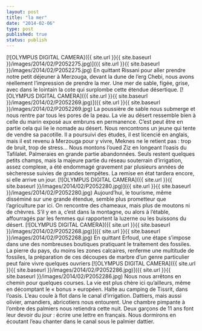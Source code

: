 ```yaml
---
layout: post
title: "la mer"
date: "2014-02-06"
type: post
published: true
status: publish
---
```


[![OLYMPUS DIGITAL CAMERA]({{ site.url }}{{ site.baseurl }}/images/2014/02/P2052275.jpg)]({{ site.url }}{{ site.baseurl }}/images/2014/02/P2052275.jpg) En quittant Rissani pour aller prendre notre petit déjeuner à Merzouga, devant la dune de l’erg Chebi, nous avons réellement l’impression de prendre la mer. Une mer de sable, figée, grise, avec dans le lointain la cote qui surplombe cette étendue désertique. [![OLYMPUS DIGITAL CAMERA]({{ site.url }}{{ site.baseurl }}/images/2014/02/P2052269.jpg)]({{ site.url }}{{ site.baseurl }}/images/2014/02/P2052269.jpg) La poussière de sable nous submerge et nous rentre par tous les pores de la peau. La vie au désert ressemble bien à celle du marin exposé aux embruns en permanence. C’est peut être en partie cela qui lie le nomade au désert. Nous rencontrons un jeune qui tente de vendre sa pacotille. Il a poursuivi des études, il est licencié en anglais, mais il est revenu à Merzouga pour y vivre, Meknes ne le retient pas : trop de bruit, trop de stress… Nous montons l’oued Ziz en longeant l’oasis du Tafilalet. Palmeraies en grande partie abandonnées. Seuls restent quelques petits champs, mais la majeure partie du réseau souterrain d’irrigation, assez complexe, a été endommagé gravement par plusieurs années de sècheresse suivies de grandes tempêtes. La remise en état tardera encore, si elle arrive un jour. [![OLYMPUS DIGITAL CAMERA]({{ site.url }}{{ site.baseurl }}/images/2014/02/P2052280.jpg)]({{ site.url }}{{ site.baseurl }}/images/2014/02/P2052280.jpg) Aujourd’hui, le tourisme, même disséminé sur une grande étendue, semble plus prometteur que l’agriculture par ici. On rencontre des chameaux, mais plus de moutons ni de chèvres. S’il y en a, c’est dans la montagne, ou alors à l’étable, affourragés par les femmes qui rapportent la luzerne ou les buissons du désert. [![OLYMPUS DIGITAL CAMERA]({{ site.url }}{{ site.baseurl }}/images/2014/02/P2052268.jpg)]({{ site.url }}{{ site.baseurl }}/images/2014/02/P2052268.jpg) En quittant Erfoud, une étape s’impose dans une des nombreuses boutiques pratiquant le traitement des fossiles. La pierre du pays, du moins les zones calcaires, renferme une multitude de fossiles, la préparation de ces découpes de marbre d’un genre particulier peut faire vivre quelques ouvriers [![OLYMPUS DIGITAL CAMERA]({{ site.url }}{{ site.baseurl }}/images/2014/02/P2052286.jpg)]({{ site.url }}{{ site.baseurl }}/images/2014/02/P2052286.jpg) Nous nous arrêtons en chemin pour quelques courses. La vie est plus chère ici qu’ailleurs, même en décomptant le « bonus » européen. Halte au camping de Tissrit, dans l’oasis. L’eau coule à flot dans le canal d’irrigation. Dattiers, mais aussi olivier, amandiers, abricotiers nous entourent. Une chambre pimpante à l’ombre des palmiers nous retiendra cette nuit. Deux garçons de 11 ans font leur devoir du jour : écrire une lettre en français. Nous dormirons en écoutant l’eau chanter dans le canal sous le palmier dattier.
